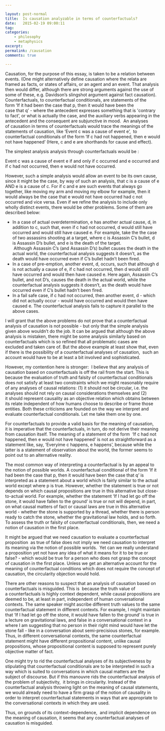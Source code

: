 ```yaml
---

layout: post-normal
title:  Is causation analyzable in terms of counterfactuals?
date:   2015-02-19 09:00:11
tag: 
categories: 
    - philosophy
    - metaphysics
excerpt: 
permalink: /causation
comments: true

---
```





Causation, for the purpose of this essay, is taken to be a relation between events. (One might alternatively define causation where the relata are framed as facts, or states of affairs, or an agent and an event. That analysis then would differ, although there are strong arguments against the use of some of these, e.g. Davidson’s slingshot argument against fact causation). Counterfactuals, to counterfactual conditionals, are statements of the form ‘If it had been the case that p, then it would have been the case that q’ - where the antecedent expresses something that is 'contrary to fact’, or what is actually the case, and the auxiliary verbs appearing in the antecedent and the consequent are subjunctive in mood.  An analyses of causation in terms of counterfactuals would trace the meanings of the statements of causation, like ‘Event c was a cause of event e’,  to counterfactual conditionals of the form ‘If c had not happened, then e would not have happened’ (Here, c and e are shorthands for cause and effect).

The simplest analysis analysis through counterfactuals would be :

Event c was a cause of event e if and only if c occurred and e occurred and if c had not occurred, then e would not have occurred.

However, such a simple analysis would allow an event to be its own cause, since it might be the case, by way of such an analysis, that c is a cause of e AND e is a cause of c. For if c and e are such events that always go together, like moving my arm and moving my elbow for example, then it would always be the case that e would not have occurred had c not occurred and vice versa. Even if we refine the analysis to include only wholly distinct events, there would be other problems. Some of them are described below:

- In a case of actual overdetermination, e has another actual cause, d, in addition to c, such that, even if c had not occurred, d would still have occurred and would still have caused e. For example, take the the case of two assassins shooting at a target, where c is Assassin C’s bullet, d is Assassin D’s bullet, and e is the death of the target.  Although Assassin C’s (and Assassin D’s) bullet causes the death in the actual world, the counterfactual analysis suggests it doesn’t, as the death would have occurred even if C’s bullet hadn’t been fired.
- In a case of pre-emption, another event, d, occurs, such that although d is not actually a cause of e, if c had not occurred, then d would still have occurred and would then have caused e. Here again, Assassin C’s bullet, and not D’s, causes the death in the actual world, while the counterfactual analysis suggests it doesn’t, as the death would have occurred even if C’s bullet hadn’t been fired.
- In a fail safe case, if c had not occurred, then another event, d - which did not actually occur - would have occurred and would then have caused e. The counterfactual analysis fails to capture it parallel to the above cases.


I will grant that the above problems do not prove that a counterfactual analysis of causation is not possible - but only that the simple analysis given above wouldn’t do the job. It can be argued that although the above analysis is mistaken, there might be some analysis similarly based on counterfactuals which is so refined that all problematic cases are excluded and taken care of. But the above example at least show that, even if there is the possibility of a counterfactual analyses of causation,  such an account would have to be at least a bit involved and sophisticated.

However, my contention here is stronger:  I believe that any analysis of causation based on counterfactuals is off the rail from the start. This is because the evaluation of truth and falsity of counterfactual conditionals does not satisfy at least two constraints which we might reasonably require of any analyses of causal relations: (1) it should not be circular, i.e. the analyses should not rely on causal considerations themselves and (2) it should represent causality as an objective relation which obtains between its relate independent of how humans choose to describe or frame those entities. Both these criticisms are founded on the way we interpret and evaluate counterfactual conditionals. Let me take them one by one.

For counterfactuals to provide a valid basis for the meaning of causation, it is imperative that the counterfactuals, in turn, do not derive their meaning from causation itself. The meaning of a statement of the form  ‘If c had not happened, then e would not have happened’ is not as straightforward as a statement like, say, ‘Everyime c happens, e happens’, because while the latter is a statement of observation about the world, the former seems to point out to an alternative reality. 

The most common way of interpreting a counterfactual is by an appeal to the notion of possible worlds. A counterfactual conditional of the form 'If it had been the case that p, then it would have been the case that q’ is interpreted as a statement about a world which is fairly similar to the actual world except where p is true. However, whether the statement is true or not depends on which causal propositions are true in this alternative but close-to-actual world. For example, whether the statement ‘If I had let go off the stone, it would have fallen to the ground’ is true or not will depend, in part, on what causal matters of fact or causal laws are true in this alternative world - whether the stone is supported by a thread, whether there is person ready to catch the stone, whether the gravitational law holds, and so forth. To assess the truth or falsity of counterfactual conditionals, then, we need a notion of causation in the first place. 

It might be argued that we need causation to evaluate a counterfactual proposition  as true of false does not imply we need causation to interpret its meaning via the notion of possible worlds.  Yet can we really understand a proposition yet not have any idea of what it means for it to be true or false? - which would be true for a person who does not grasp the concept of causation in the first place. Unless we get an alternative account for the meaning of counterfactual conditions which does not require the concept of causation, the circularity objection would hold.

There are other reasons to suspect that an analysis of causation based on counterfactuals is misguided. This is  because the truth value of a counterfactuals is highly context dependent, while causal propositions are deemed to be, at least in part, independent of human conversational contexts. The same speaker might ascribe different truth values to the same counterfactual statement in different contexts. For example, I might maintain that ‘If I had let go off the stone, it would have fallen to the ground’ is true in a lecture on gravitational laws, and false in a conversational context in a where I am suggesting that no person in their right mind would have let the stone fall - like in a conversation about semi-precisious stones, for example. Thus, in different conversational contexts, the same counterfactual statement might have different propositional content, unlike causal propositions, whose propositional content is supposed to represent purely objective matter of fact.

One might try to rid the counterfactual analyses of its subjectiveness by stipulating that counterfactual conditionals are to be interpreted in such a way which is suited to conversations in which causal matters are the subject of discourse. But if this manouvre rids the counterfactual analysis of the problem of subjectivity,  it brings in circularity. Instead of the counterfactual analysis throwing light on the meaning of causal statements, we would already need to have a firm grasp of the notion of causality in order to interpret counterfactual statements in ways that are appropriate to the conversational contexts in which they are used.


Thus, on grounds of its context-dependence,  and implicit dependence on the meaning of causation, it seems that any counterfactual analyses of causation is misguided. 